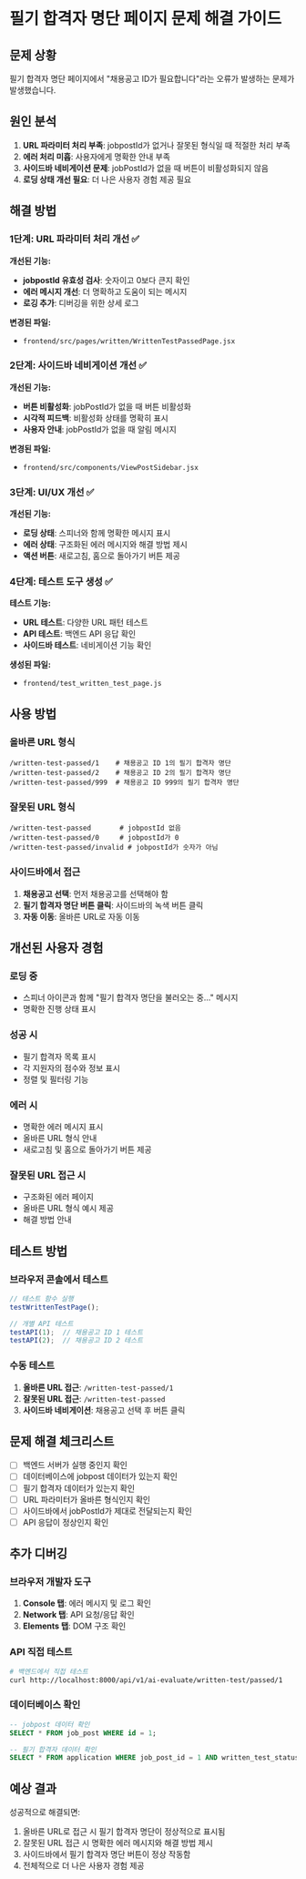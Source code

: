 # 필기 합격자 명단 페이지 문제 해결 가이드

## 문제 상황
필기 합격자 명단 페이지에서 "채용공고 ID가 필요합니다"라는 오류가 발생하는 문제가 발생했습니다.

## 원인 분석
1. **URL 파라미터 처리 부족**: jobpostId가 없거나 잘못된 형식일 때 적절한 처리 부족
2. **에러 처리 미흡**: 사용자에게 명확한 안내 부족
3. **사이드바 네비게이션 문제**: jobPostId가 없을 때 버튼이 비활성화되지 않음
4. **로딩 상태 개선 필요**: 더 나은 사용자 경험 제공 필요

## 해결 방법

### 1단계: URL 파라미터 처리 개선 ✅

**개선된 기능:**
- **jobpostId 유효성 검사**: 숫자이고 0보다 큰지 확인
- **에러 메시지 개선**: 더 명확하고 도움이 되는 메시지
- **로깅 추가**: 디버깅을 위한 상세 로그

**변경된 파일:**
- `frontend/src/pages/written/WrittenTestPassedPage.jsx`

### 2단계: 사이드바 네비게이션 개선 ✅

**개선된 기능:**
- **버튼 비활성화**: jobPostId가 없을 때 버튼 비활성화
- **시각적 피드백**: 비활성화 상태를 명확히 표시
- **사용자 안내**: jobPostId가 없을 때 알림 메시지

**변경된 파일:**
- `frontend/src/components/ViewPostSidebar.jsx`

### 3단계: UI/UX 개선 ✅

**개선된 기능:**
- **로딩 상태**: 스피너와 함께 명확한 메시지 표시
- **에러 상태**: 구조화된 에러 메시지와 해결 방법 제시
- **액션 버튼**: 새로고침, 홈으로 돌아가기 버튼 제공

### 4단계: 테스트 도구 생성 ✅

**테스트 기능:**
- **URL 테스트**: 다양한 URL 패턴 테스트
- **API 테스트**: 백엔드 API 응답 확인
- **사이드바 테스트**: 네비게이션 기능 확인

**생성된 파일:**
- `frontend/test_written_test_page.js`

## 사용 방법

### 올바른 URL 형식
```
/written-test-passed/1    # 채용공고 ID 1의 필기 합격자 명단
/written-test-passed/2    # 채용공고 ID 2의 필기 합격자 명단
/written-test-passed/999  # 채용공고 ID 999의 필기 합격자 명단
```

### 잘못된 URL 형식
```
/written-test-passed       # jobpostId 없음
/written-test-passed/0     # jobpostId가 0
/written-test-passed/invalid # jobpostId가 숫자가 아님
```

### 사이드바에서 접근
1. **채용공고 선택**: 먼저 채용공고를 선택해야 함
2. **필기 합격자 명단 버튼 클릭**: 사이드바의 녹색 버튼 클릭
3. **자동 이동**: 올바른 URL로 자동 이동

## 개선된 사용자 경험

### 로딩 중
- 스피너 아이콘과 함께 "필기 합격자 명단을 불러오는 중..." 메시지
- 명확한 진행 상태 표시

### 성공 시
- 필기 합격자 목록 표시
- 각 지원자의 점수와 정보 표시
- 정렬 및 필터링 기능

### 에러 시
- 명확한 에러 메시지 표시
- 올바른 URL 형식 안내
- 새로고침 및 홈으로 돌아가기 버튼 제공

### 잘못된 URL 접근 시
- 구조화된 에러 페이지
- 올바른 URL 형식 예시 제공
- 해결 방법 안내

## 테스트 방법

### 브라우저 콘솔에서 테스트
```javascript
// 테스트 함수 실행
testWrittenTestPage();

// 개별 API 테스트
testAPI(1);  // 채용공고 ID 1 테스트
testAPI(2);  // 채용공고 ID 2 테스트
```

### 수동 테스트
1. **올바른 URL 접근**: `/written-test-passed/1`
2. **잘못된 URL 접근**: `/written-test-passed`
3. **사이드바 네비게이션**: 채용공고 선택 후 버튼 클릭

## 문제 해결 체크리스트

- [ ] 백엔드 서버가 실행 중인지 확인
- [ ] 데이터베이스에 jobpost 데이터가 있는지 확인
- [ ] 필기 합격자 데이터가 있는지 확인
- [ ] URL 파라미터가 올바른 형식인지 확인
- [ ] 사이드바에서 jobPostId가 제대로 전달되는지 확인
- [ ] API 응답이 정상인지 확인

## 추가 디버깅

### 브라우저 개발자 도구
1. **Console 탭**: 에러 메시지 및 로그 확인
2. **Network 탭**: API 요청/응답 확인
3. **Elements 탭**: DOM 구조 확인

### API 직접 테스트
```bash
# 백엔드에서 직접 테스트
curl http://localhost:8000/api/v1/ai-evaluate/written-test/passed/1
```

### 데이터베이스 확인
```sql
-- jobpost 데이터 확인
SELECT * FROM job_post WHERE id = 1;

-- 필기 합격자 데이터 확인
SELECT * FROM application WHERE job_post_id = 1 AND written_test_status = 'PASSED';
```

## 예상 결과

성공적으로 해결되면:
1. 올바른 URL로 접근 시 필기 합격자 명단이 정상적으로 표시됨
2. 잘못된 URL 접근 시 명확한 에러 메시지와 해결 방법 제시
3. 사이드바에서 필기 합격자 명단 버튼이 정상 작동함
4. 전체적으로 더 나은 사용자 경험 제공 